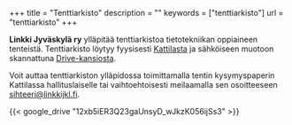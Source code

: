 +++
title = "Tenttiarkisto"
description = ""
keywords = ["tenttiarkisto"]
url = "tenttiarkisto"
+++

**Linkki Jyväskylä ry** ylläpitää tenttiarkistoa tietotekniikan oppiaineen
tenteistä. Tenttiarkisto löytyy fyysisesti [Kattilasta](/toiminta/kattila) ja sähköiseen muotoon skannattuna
[Drive-kansiosta](https://drive.google.com/drive/folders/12xb5iER3Q23gaUnsyD_wJkzK056ijSs3).

Voit auttaa tenttiarkiston ylläpidossa toimittamalla tentin
kysymyspaperin Kattilassa hallituslaiselle tai vaihtoehtoisesti
meilaamalla sen osoitteeseen
<sihteeri@linkkijkl.fi>.

{{< google_drive "12xb5iER3Q23gaUnsyD_wJkzK056ijSs3" >}}
